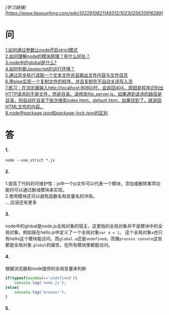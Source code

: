 *(学习链接)[https://www.liaoxuefeng.com/wiki/1022910821149312/1023025635916288]*
# 问
[1.如何通过参数让node开启strict模式](#1.)  
[2.如何理解node的模块原理？有什么好处？](#2.)  
[3.node中的global是什么?](#3.)  
[4.如何判断Javascript的运行环境？](#4.)  
[5.通过异步执行读取一个文本文件并且输出文件内容与文件信息](#5.)  
[6.用pipe实现一个复制文件的程序，并且复制完不自动关闭写入流](#6.)  
[7.练习：在浏览器输入http://localhost:8080/时，会返回404，原因是程序识别出HTTP请求的不是文件，而是目录。请修改file_server.js，如果遇到请求的路径是目录，则自动在目录下依次搜索index.html、default.html，如果找到了，就返回HTML文件的内容。](#7.)  
[8.node中package.json和package-lock.json的区别](#8.)  
# 答
#### 1.
```console
node --use_strict *.js
```

#### 2.
1.提高了代码的可维护性：js中一个js文件可以代表一个模块，添加或删除某项功能时可以通过删减模块来实现。  
2.使用模块还可以避免函数名和变量名的冲突。  
....应该还有更多

#### 3.
node中的global是node.js全局对象的宿主，这里指的全局对象并不是模块中的全局对象。例如我在hello.js中定义了一个全局对象```var a = 1```，
这个全局对象```a```也只有hello这个模块能访问，而```global.a```还是```undefined```。而像```process console```这些都是全局对象
```global```的属性，在所有模块里都能访问。

#### 4.
根据浏览器和node提供的全局变量来判断
```Javascript
if(typeof(window)=='undefined'){
    console.log('node.js');
}else{
    console.log('browser');
}
```

#### 5.


